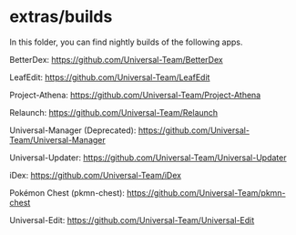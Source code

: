 # extras/builds
In this folder, you can find nightly builds of the following apps.


BetterDex: https://github.com/Universal-Team/BetterDex

LeafEdit: https://github.com/Universal-Team/LeafEdit

Project-Athena: https://github.com/Universal-Team/Project-Athena

Relaunch: https://github.com/Universal-Team/Relaunch

Universal-Manager (Deprecated): https://github.com/Universal-Team/Universal-Manager

Universal-Updater: https://github.com/Universal-Team/Universal-Updater

iDex: https://github.com/Universal-Team/iDex

Pokémon Chest (pkmn-chest): https://github.com/Universal-Team/pkmn-chest

Universal-Edit: https://github.com/Universal-Team/Universal-Edit
